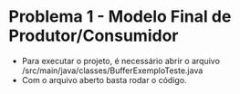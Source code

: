 # Problema 1 - Modelo Final de Produtor/Consumidor
- Para executar o projeto, é necessário abrir o arquivo /src/main/java/classes/BufferExemploTeste.java
- Com o arquivo aberto basta rodar o código.
